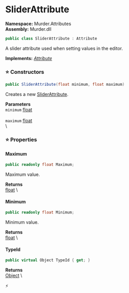 # SliderAttribute

**Namespace:** Murder.Attributes \
**Assembly:** Murder.dll

```csharp
public class SliderAttribute : Attribute
```

A slider attribute used when setting values in the editor.

**Implements:** _[Attribute](https://learn.microsoft.com/en-us/dotnet/api/System.Attribute?view=net-7.0)_

### ⭐ Constructors
```csharp
public SliderAttribute(float minimum, float maximum)
```

Creates a new [SliderAttribute](../../Murder/Attributes/SliderAttribute.html).

**Parameters** \
`minimum` [float](https://learn.microsoft.com/en-us/dotnet/api/System.Single?view=net-7.0) \
\
`maximum` [float](https://learn.microsoft.com/en-us/dotnet/api/System.Single?view=net-7.0) \
\

### ⭐ Properties
#### Maximum
```csharp
public readonly float Maximum;
```

Maximum value.

**Returns** \
[float](https://learn.microsoft.com/en-us/dotnet/api/System.Single?view=net-7.0) \
#### Minimum
```csharp
public readonly float Minimum;
```

Minimum value.

**Returns** \
[float](https://learn.microsoft.com/en-us/dotnet/api/System.Single?view=net-7.0) \
#### TypeId
```csharp
public virtual Object TypeId { get; }
```

**Returns** \
[Object](https://learn.microsoft.com/en-us/dotnet/api/System.Object?view=net-7.0) \


⚡